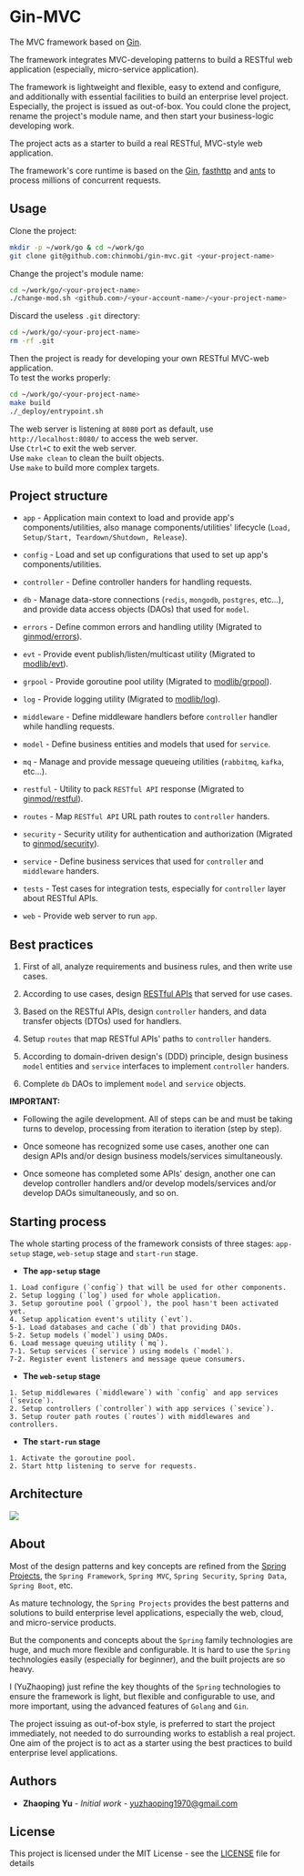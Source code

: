 # Gin-MVC
The MVC framework based on [Gin](https://github.com/gin-gonic/gin).

The framework integrates MVC-developing patterns to build a RESTful web application (especially, micro-service application).

The framework is lightweight and flexible, easy to extend and configure, and additionally with essential facilities to build an enterprise level project. Especially, the project is issued as out-of-box. You could clone the project, rename the project's module name, and then start your business-logic developing work.

The project acts as a starter to build a real RESTful, MVC-style web application.

The framework's core runtime is based on the [Gin](https://github.com/gin-gonic/gin), [fasthttp](https://github.com/valyala/fasthttp) and [ants](https://github.com/panjf2000/ants) to process millions of concurrent requests.

## Usage

Clone the project:

```sh
mkdir -p ~/work/go & cd ~/work/go
git clone git@github.com:chinmobi/gin-mvc.git <your-project-name>

```

Change the project's module name:

```sh
cd ~/work/go/<your-project-name>
./change-mod.sh <github.com>/<your-account-name>/<your-project-name>
```

Discard the useless `.git` directory:

```sh
cd ~/work/go/<your-project-name>
rm -rf .git
```

Then the project is ready for developing your own RESTful MVC-web application.
<br/>To test the works properly:

```sh
cd ~/work/go/<your-project-name>
make build
./_deploy/entrypoint.sh
```
The web server is listening at `8080` port as default, use `http://localhost:8080/` to access the web server.
<br/>Use `Ctrl+C` to exit the web server.
<br/>Use `make clean` to clean the built objects.
<br/>Use `make` to build more complex targets.

## Project structure

* `app` - Application main context to load and provide app's components/utilities, also manage components/utilities' lifecycle (`Load, Setup/Start, Teardown/Shutdown, Release`).

* `config` - Load and set up configurations that used to set up app's components/utilities.

* `controller` - Define controller handers for handling requests.

* `db` - Manage data-store connections (`redis`, `mongodb`, `postgres`, etc...), and provide data access objects (DAOs) that used for `model`.

* `errors` - Define common errors and handling utility (Migrated to [ginmod/errors](https://github.com/chinmobi/ginmod)).

* `evt` - Provide event publish/listen/multicast utility (Migrated to [modlib/evt](https://github.com/chinmobi/modlib)).

* `grpool` - Provide goroutine pool utility (Migrated to [modlib/grpool](https://github.com/chinmobi/modlib)).

* `log` - Provide logging utility (Migrated to [modlib/log](https://github.com/chinmobi/modlib)).

* `middleware` - Define middleware handlers before `controller` handler while handling requests.

* `model` - Define business entities and models that used for `service`.

* `mq` - Manage and provide message queueing utilities (`rabbitmq`, `kafka`, etc...).

* `restful` - Utility to pack `RESTful API` response (Migrated to [ginmod/restful](https://github.com/chinmobi/ginmod)).

* `routes` - Map `RESTful API` URL path routes to `controller` handers.

* `security` - Security utility for authentication and authorization (Migrated to [ginmod/security](https://github.com/chinmobi/ginmod)).

* `service` - Define business services that used for `controller` and `middleware` handers.

* `tests` - Test cases for integration tests, especially for `controller` layer about RESTful APIs.

* `web` - Provide web server to run `app`.

## Best practices

1. First of all, analyze requirements and business rules, and then write use cases.

2. According to use cases, design [RESTful APIs](RESTful-APIs.md) that served for use cases.

3. Based on the RESTful APIs, design `controller` handers, and data transfer objects (DTOs) used for handlers.

4. Setup `routes` that map RESTful APIs' paths to `controller` handers.

5. According to domain-driven design's (DDD) principle, design business `model` entities and `service` interfaces to implement `controller` handers.

6. Complete `db` DAOs to implement `model` and `service` objects.

**IMPORTANT:**

* Following the agile development. All of steps can be and must be taking turns to develop, processing from iteration to iteration (step by step).

* Once someone has recognized some use cases, another one can design APIs and/or design business models/services simultaneously.

* Once someone has completed some APIs' design, another one can develop controller handlers and/or develop models/services and/or develop DAOs simultaneously, and so on.

## Starting process

The whole starting process of the framework consists of three stages: `app-setup` stage, `web-setup` stage and `start-run` stage.

* **The `app-setup` stage**

```
1. Load configure (`config`) that will be used for other components.
2. Setup logging (`log`) used for whole application.
3. Setup goroutine pool (`grpool`), the pool hasn't been activated yet.
4. Setup application event's utility (`evt`).
5-1. Load databases and cache (`db`) that providing DAOs.
5-2. Setup models (`model`) using DAOs.
6. Load message queuing utility (`mq`).
7-1. Setup services (`service`) using models (`model`).
7-2. Register event listeners and message queue consumers.
```

* **The `web-setup` stage**

```
1. Setup middlewares (`middleware`) with `config` and app services (`sevice`).
2. Setup controllers (`controller`) with app services (`sevice`).
3. Setup router path routes (`routes`) with middlewares and controllers.
```

* **The `start-run` stage**

```
1. Activate the goroutine pool.
2. Start http listening to serve for requests.
```

## Architecture

![](ARCH.png)

## About

Most of the design patterns and key concepts are refined from the [Spring Projects](https://spring.io/projects), the `Spring Framework`, `Spring MVC`, `Spring Security`, `Spring Data`, `Spring Boot`, etc.

As mature technology, the `Spring Projects` provides the best patterns and solutions to build enterprise level applications, especially the web, cloud, and micro-service products.

But the components and concepts about the `Spring` family technologies are huge, and much more flexible and configurable. It is hard to use the `Spring` technologies easily (especially for beginner), and the built projects are so heavy.

I (YuZhaoping) just refine the key thoughts of the `Spring` technologies to ensure the framework is light, but flexible and configurable to use, and more important, using the advanced features of `Golang` and `Gin`.

The project issuing as out-of-box style, is preferred to start the project immediately, not needed to do surrounding works to establish a real project. One aim of the project is to act as a starter using the best practices to build enterprise level applications.

## Authors

* **Zhaoping Yu** - *Initial work* - yuzhaoping1970@gmail.com

## License

This project is licensed under the MIT License - see the [LICENSE](LICENSE) file for details
